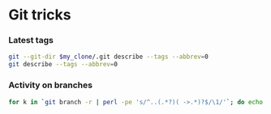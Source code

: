 # Git tricks

### Latest tags
```bash
git --git-dir $my_clone/.git describe --tags --abbrev=0
git describe --tags --abbrev=0
```

### Activity on branches
```bash
for k in `git branch -r | perl -pe 's/^..(.*?)( ->.*)?$/\1/'`; do echo -e `git show --pretty=format:"%Cgreen%ci %Cblue%cr%Creset" $k -- | head -n 1`\\t$k; done | sort -r
```